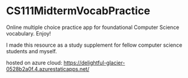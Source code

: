 # CS111MidtermVocabPractice
Online multiple choice practice app for foundational Computer Science vocabulary. Enjoy!

I made this resource as a study supplement for fellow computer science students and myself.

hosted on azure cloud: https://delightful-glacier-0528b2a0f.4.azurestaticapps.net/
